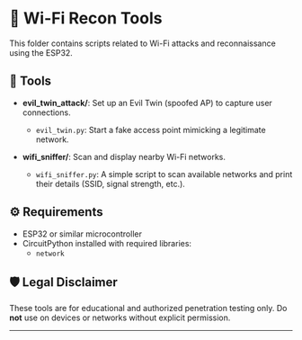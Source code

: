 # 🧠 Wi-Fi Recon Tools

This folder contains scripts related to Wi-Fi attacks and reconnaissance using the ESP32.

## 🎯 Tools

- **evil_twin_attack/**: Set up an Evil Twin (spoofed AP) to capture user connections.
  - `evil_twin.py`: Start a fake access point mimicking a legitimate network.
  
- **wifi_sniffer/**: Scan and display nearby Wi-Fi networks.
  - `wifi_sniffer.py`: A simple script to scan available networks and print their details (SSID, signal strength, etc.).

## ⚙️ Requirements
- ESP32 or similar microcontroller
- CircuitPython installed with required libraries:
  - `network`
  
## 🛡 Legal Disclaimer
These tools are for educational and authorized penetration testing only. Do **not** use on devices or networks without explicit permission.

---
